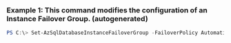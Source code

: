 ### Example 1: This command modifies the configuration of an Instance Failover Group. (autogenerated)
```powershell
PS C:\> Set-AzSqlDatabaseInstanceFailoverGroup -FailoverPolicy Automatic
```

